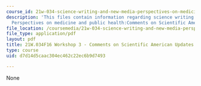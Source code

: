```yaml
---
course_id: 21w-034-science-writing-and-new-media-perspectives-on-medicine-and-public-health-fall-2016
description: 'This files contain information regarding science writing and new media:
  Perspectives on medicine and public health:Comments on Scientific American Updates.'
file_location: /coursemedia/21w-034-science-writing-and-new-media-perspectives-on-medicine-and-public-health-fall-2016/d7d14d5caac304ec462c22ec6b9d7493_MIT21W_034F16_Workshop3.pdf
file_type: application/pdf
layout: pdf
title: 21W.034F16 Workshop 3 - Comments on Scientific American Updates
type: course
uid: d7d14d5caac304ec462c22ec6b9d7493

---
```

None